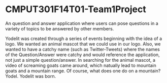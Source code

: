 CMPUT301F14T01-Team1Project
===========================

An question and answer application where users can pose questions in a variety of topics to be answered by other members. 

Yodelit was created through a series of events beginning with the idea of a logo. We wanted an animal mascot that we could use in our logo. Also, we wanted to have a catchy name (such as Twitter-Tweets) where the names of the Question/Answer were catchy and would reference the application, not just a simple question/answer. In searching for the animal mascot, a video of screaming goats came around, which natually lead to mountain goats and a mountain range. Of course, what does one do on a mountain? Yodel. Yodelit was born. 
